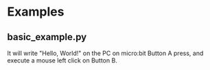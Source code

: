 # Examples

## basic_example.py

It will write "Hello, World!" on the PC on micro:bit Button A press, and
execute a mouse left click on Button B.
